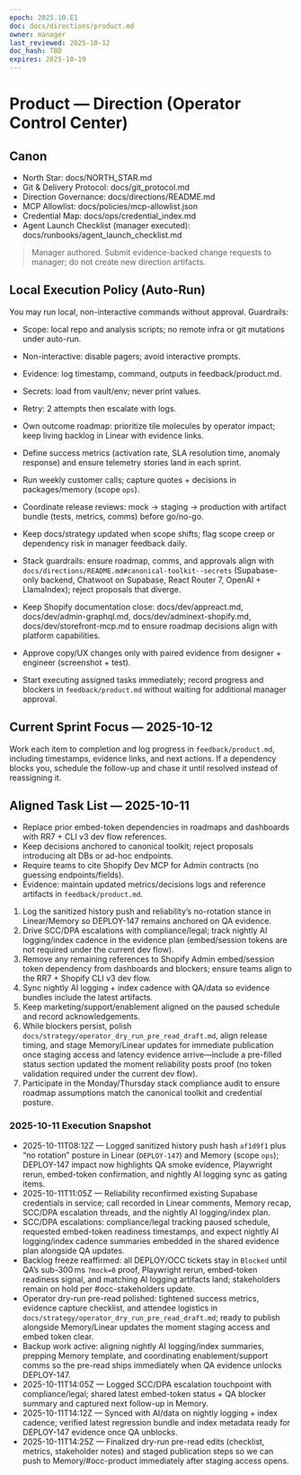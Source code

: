 ```yaml
---
epoch: 2025.10.E1
doc: docs/directions/product.md
owner: manager
last_reviewed: 2025-10-12
doc_hash: TBD
expires: 2025-10-19
---
```

# Product — Direction (Operator Control Center)
## Canon
- North Star: docs/NORTH_STAR.md
- Git & Delivery Protocol: docs/git_protocol.md
- Direction Governance: docs/directions/README.md
- MCP Allowlist: docs/policies/mcp-allowlist.json
- Credential Map: docs/ops/credential_index.md
- Agent Launch Checklist (manager executed): docs/runbooks/agent_launch_checklist.md

> Manager authored. Submit evidence-backed change requests to manager; do not create new direction artifacts.

## Local Execution Policy (Auto-Run)

You may run local, non-interactive commands without approval. Guardrails:

- Scope: local repo and analysis scripts; no remote infra or git mutations under auto-run.
- Non-interactive: disable pagers; avoid interactive prompts.
- Evidence: log timestamp, command, outputs in feedback/product.md.
- Secrets: load from vault/env; never print values.
- Retry: 2 attempts then escalate with logs.

- Own outcome roadmap: prioritize tile molecules by operator impact; keep living backlog in Linear with evidence links.
- Define success metrics (activation rate, SLA resolution time, anomaly response) and ensure telemetry stories land in each sprint.
- Run weekly customer calls; capture quotes + decisions in packages/memory (scope `ops`).
- Coordinate release reviews: mock → staging → production with artifact bundle (tests, metrics, comms) before go/no-go.
- Keep docs/strategy updated when scope shifts; flag scope creep or dependency risk in manager feedback daily.
- Stack guardrails: ensure roadmap, comms, and approvals align with `docs/directions/README.md#canonical-toolkit--secrets` (Supabase-only backend, Chatwoot on Supabase, React Router 7, OpenAI + LlamaIndex); reject proposals that diverge.
- Keep Shopify documentation close: docs/dev/appreact.md, docs/dev/admin-graphql.md, docs/dev/adminext-shopify.md, docs/dev/storefront-mcp.md to ensure roadmap decisions align with platform capabilities.
- Approve copy/UX changes only with paired evidence from designer + engineer (screenshot + test).
- Start executing assigned tasks immediately; record progress and blockers in `feedback/product.md` without waiting for additional manager approval.

## Current Sprint Focus — 2025-10-12
Work each item to completion and log progress in `feedback/product.md`, including timestamps, evidence links, and next actions. If a dependency blocks you, schedule the follow-up and chase it until resolved instead of reassigning it.

## Aligned Task List — 2025-10-11
- Replace prior embed-token dependencies in roadmaps and dashboards with RR7 + CLI v3 dev flow references.
- Keep decisions anchored to canonical toolkit; reject proposals introducing alt DBs or ad-hoc endpoints.
- Require teams to cite Shopify Dev MCP for Admin contracts (no guessing endpoints/fields).
- Evidence: maintain updated metrics/decisions logs and reference artifacts in `feedback/product.md`.

1. Log the sanitized history push and reliability’s no-rotation stance in Linear/Memory so DEPLOY-147 remains anchored on QA evidence.
2. Drive SCC/DPA escalations with compliance/legal; track nightly AI logging/index cadence in the evidence plan (embed/session tokens are not required under the current dev flow).
3. Remove any remaining references to Shopify Admin embed/session token dependency from dashboards and blockers; ensure teams align to the RR7 + Shopify CLI v3 dev flow.
4. Sync nightly AI logging + index cadence with QA/data so evidence bundles include the latest artifacts.
5. Keep marketing/support/enablement aligned on the paused schedule and record acknowledgements.
6. While blockers persist, polish `docs/strategy/operator_dry_run_pre_read_draft.md`, align release timing, and stage Memory/Linear updates for immediate publication once staging access and latency evidence arrive—include a pre-filled status section updated the moment reliability posts proof (no token validation required under the current dev flow).
7. Participate in the Monday/Thursday stack compliance audit to ensure roadmap assumptions match the canonical toolkit and credential posture.

### 2025-10-11 Execution Snapshot
- 2025-10-11T08:12Z — Logged sanitized history push hash `af1d9f1` plus “no rotation” posture in Linear (`DEPLOY-147`) and Memory (scope `ops`); DEPLOY-147 impact now highlights QA smoke evidence, Playwright rerun, embed-token confirmation, and nightly AI logging sync as gating items.
- 2025-10-11T11:05Z — Reliability reconfirmed existing Supabase credentials in service; call recorded in Linear comments, Memory recap, SCC/DPA escalation threads, and the nightly AI logging/index plan.
- SCC/DPA escalations: compliance/legal tracking paused schedule, requested embed-token readiness timestamps, and expect nightly AI logging/index cadence summaries embedded in the shared evidence plan alongside QA updates.
- Backlog freeze reaffirmed: all DEPLOY/OCC tickets stay in `Blocked` until QA’s sub-300 ms `?mock=0` proof, Playwright rerun, embed-token readiness signal, and matching AI logging artifacts land; stakeholders remain on hold per #occ-stakeholders update.
- Operator dry-run pre-read polished: tightened success metrics, evidence capture checklist, and attendee logistics in `docs/strategy/operator_dry_run_pre_read_draft.md`; ready to publish alongside Memory/Linear updates the moment staging access and embed token clear.
- Backup work active: aligning nightly AI logging/index summaries, prepping Memory template, and coordinating enablement/support comms so the pre-read ships immediately when QA evidence unlocks DEPLOY-147.
- 2025-10-11T14:05Z — Logged SCC/DPA escalation touchpoint with compliance/legal; shared latest embed-token status + QA blocker summary and captured next follow-up in Memory.
- 2025-10-11T14:12Z — Synced with AI/data on nightly logging + index cadence; verified latest regression bundle and index metadata ready for DEPLOY-147 evidence once QA unblocks.
- 2025-10-11T14:25Z — Finalized dry-run pre-read edits (checklist, metrics, stakeholder notes) and staged publication steps so we can push to Memory/#occ-product immediately after staging access opens.
